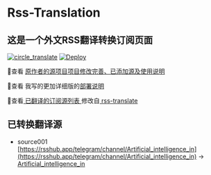 #  Rss-Translation

## 这是一个外文RSS翻译转换订阅页面 

[![circle_translate](https://github.com/wyf401/rss_trans/actions/workflows/circle_translate.yml/badge.svg)](https://github.com/wyf401/rss_trans/actions/workflows/circle_translate.yml) [![Deploy](https://github.com/wyf401/rss_trans/actions/workflows/jekyll-gh-pages.yml/badge.svg)](https://github.com/wyf401/rss_trans/actions/workflows/jekyll-gh-pages.yml)

 📢查看 [原作者的源项目项目修改完善、已添加源及使用说明](https://github.com/tjsky/Rss-Translation/tree/main/illustrate) 

 📢查看 我写的更加详细版的[部署说明](https://www.tjsky.net/tutorial/801)

 📢查看[ 已翻译的订阅源列表 ](https://tjsky.github.io/Rss-Translation) 修改自[ rss-translate ](https://github.com/rcy1314/Rss-Translation)

## 已转换翻译源
 - source001 [https://rsshub.app/telegram/channel/Artificial_intelligence_in](https://rsshub.app/telegram/channel/Artificial_intelligence_in) -> [Artificial_intelligence_in](rss/Artificial_intelligence_in.xml)
